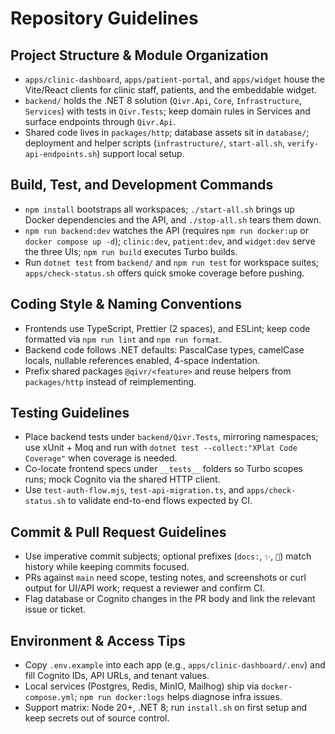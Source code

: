 # Repository Guidelines

## Project Structure & Module Organization
- `apps/clinic-dashboard`, `apps/patient-portal`, and `apps/widget` house the Vite/React clients for clinic staff, patients, and the embeddable widget.
- `backend/` holds the .NET 8 solution (`Qivr.Api`, `Core`, `Infrastructure`, `Services`) with tests in `Qivr.Tests`; keep domain rules in Services and surface endpoints through `Qivr.Api`.
- Shared code lives in `packages/http`; database assets sit in `database/`; deployment and helper scripts (`infrastructure/`, `start-all.sh`, `verify-api-endpoints.sh`) support local setup.

## Build, Test, and Development Commands
- `npm install` bootstraps all workspaces; `./start-all.sh` brings up Docker dependencies and the API, and `./stop-all.sh` tears them down.
- `npm run backend:dev` watches the API (requires `npm run docker:up` or `docker compose up -d`); `clinic:dev`, `patient:dev`, and `widget:dev` serve the three UIs; `npm run build` executes Turbo builds.
- Run `dotnet test` from `backend/` and `npm run test` for workspace suites; `apps/check-status.sh` offers quick smoke coverage before pushing.

## Coding Style & Naming Conventions
- Frontends use TypeScript, Prettier (2 spaces), and ESLint; keep code formatted via `npm run lint` and `npm run format`.
- Backend code follows .NET defaults: PascalCase types, camelCase locals, nullable references enabled, 4-space indentation.
- Prefix shared packages `@qivr/<feature>` and reuse helpers from `packages/http` instead of reimplementing.

## Testing Guidelines
- Place backend tests under `backend/Qivr.Tests`, mirroring namespaces; use xUnit + Moq and run with `dotnet test --collect:"XPlat Code Coverage"` when coverage is needed.
- Co-locate frontend specs under `__tests__` folders so Turbo scopes runs; mock Cognito via the shared HTTP client.
- Use `test-auth-flow.mjs`, `test-api-migration.ts`, and `apps/check-status.sh` to validate end-to-end flows expected by CI.

## Commit & Pull Request Guidelines
- Use imperative commit subjects; optional prefixes (`docs:`, `✨`, `🐛`) match history while keeping commits focused.
- PRs against `main` need scope, testing notes, and screenshots or curl output for UI/API work; request a reviewer and confirm CI.
- Flag database or Cognito changes in the PR body and link the relevant issue or ticket.

## Environment & Access Tips
- Copy `.env.example` into each app (e.g., `apps/clinic-dashboard/.env`) and fill Cognito IDs, API URLs, and tenant values.
- Local services (Postgres, Redis, MinIO, Mailhog) ship via `docker-compose.yml`; `npm run docker:logs` helps diagnose infra issues.
- Support matrix: Node 20+, .NET 8; run `install.sh` on first setup and keep secrets out of source control.
